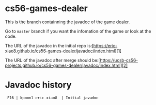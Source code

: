 cs56-games-dealer
=================

This is the branch containning the javadoc of the game dealer.

Go to ```master``` branch if you want the infomation of the game or look at the code.

The URL of the javadoc in the initial repo is:[https://eric-xiao8.github.io/cs56-games-dealer/javadoc/index.html][1]

The URL of the javadoc after merge should be:[https://ucsb-cs56-projects.github.io/cs56-games-dealer/javadoc/index.html][2]

[1]: https://eric-xiao8.github.io/cs56-games-dealer/javadoc/index.html
[2]: https://ucsb-cs56-projects.github.io/cs56-games-dealer/javadoc/index.html



Javadoc history
===============
``` 
 F16 | kpoon1 eric-xiao8  | Initial javadoc

```


